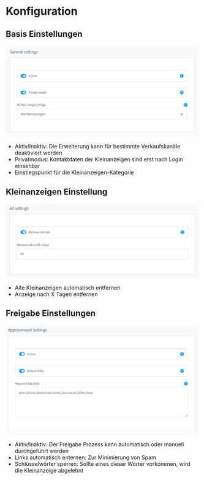 # Konfiguration

## Basis Einstellungen

![](img/config-01.jpg)

- Aktiv/Inaktiv: Die Erweiterung kann für bestimmte Verkaufskanäle deaktiviert werden
- Privatmodus: Kontaktdaten der Kleinanzeigen sind erst nach Login einsehbar
- Einstiegspunkt für die Kleinanzeigen-Kategorie

## Kleinanzeigen Einstellung

![](img/config-02.jpg)

- Alte Kleinanzeigen automatisch entfernen
- Anzeige nach X Tagen entfernen

## Freigabe Einstellungen

![](img/config-03.jpg)

- Aktiv/Inaktiv: Der Freigabe Prozess kann automatisch oder manuell durchgeführt werden
- Links automatisch enternen: Zur Minimierung von Spam
- Schlüsselwörter sperren: Sollte eines dieser Wörter vorkommen, wird die Kleinanzeige abgelehnt
